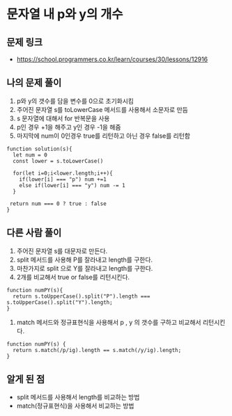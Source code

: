 # 문자열 내 p와 y의 개수

## 문제 링크

- https://school.programmers.co.kr/learn/courses/30/lessons/12916

## 나의 문제 풀이

1. p와 y의 갯수를 담을 변수를 0으로 초기화시킴
2. 주어진 문자열 s를 toLowerCase 메서드를 사용해서 소문자로 만듬
3. s 문자열에 대해서 for 반복문을 사용
4. p인 경우 +1을 해주고 y인 경우 -1을 해줌
5. 마지막에 num이 0인경우 true를 리턴하고 아닌 경우 false를 리턴함

```Js
function solution(s){
  let num = 0
  const lower = s.toLowerCase()

  for(let i=0;i<lower.length;i++){
    if(lower[i] === "p") num +=1
    else if(lower[i] === "y") num -= 1
  }

 return num === 0 ? true : false
}
```

## 다른 사람 풀이

1. 주어진 문자열 s를 대문자로 만든다.
2. split 메서드를 사용해 P를 잘라내고 length를 구한다.
3. 마찬가지로 split 으로 Y를 잘라내고 length를 구한다.
4. 2개를 비교해서 true or false를 리턴시킨다.

```Js
function numPY(s){
  return s.toUpperCase().split("P").length === s.toUpperCase().split("Y").length;
}
```

1. match 메서드와 정규표현식을 사용해서 p , y 의 갯수를 구하고 비교해서 리턴시킨다.

```Js
function numPY(s) {
  return s.match(/p/ig).length == s.match(/y/ig).length;
}
```

## 알게 된 점

- split 메서드를 사용해서 length를 비교하는 방법
- match(정규표현식)을 사용해서 비교하는 방법
